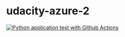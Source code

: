 # udacity-azure-2

[![Python application test with Github Actions](https://github.com/csLinhart/udacity-azure-2/actions/workflows/python-app.yml/badge.svg)](https://github.com/csLinhart/udacity-azure-2/actions/workflows/python-app.yml)
